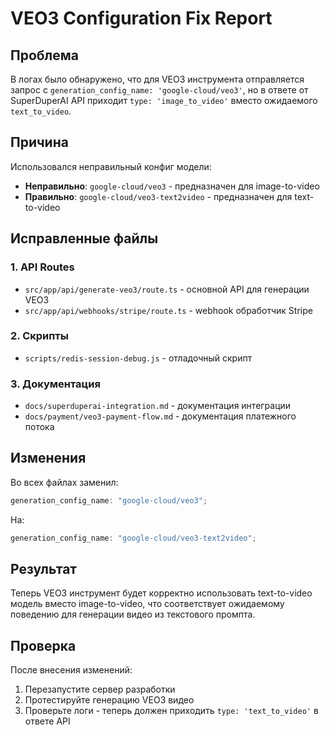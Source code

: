 # VEO3 Configuration Fix Report

## Проблема

В логах было обнаружено, что для VEO3 инструмента отправляется запрос с `generation_config_name: 'google-cloud/veo3'`, но в ответе от SuperDuperAI API приходит `type: 'image_to_video'` вместо ожидаемого `text_to_video`.

## Причина

Использовался неправильный конфиг модели:

- **Неправильно**: `google-cloud/veo3` - предназначен для image-to-video
- **Правильно**: `google-cloud/veo3-text2video` - предназначен для text-to-video

## Исправленные файлы

### 1. API Routes

- `src/app/api/generate-veo3/route.ts` - основной API для генерации VEO3
- `src/app/api/webhooks/stripe/route.ts` - webhook обработчик Stripe

### 2. Скрипты

- `scripts/redis-session-debug.js` - отладочный скрипт

### 3. Документация

- `docs/superduperai-integration.md` - документация интеграции
- `docs/payment/veo3-payment-flow.md` - документация платежного потока

## Изменения

Во всех файлах заменил:

```typescript
generation_config_name: "google-cloud/veo3";
```

На:

```typescript
generation_config_name: "google-cloud/veo3-text2video";
```

## Результат

Теперь VEO3 инструмент будет корректно использовать text-to-video модель вместо image-to-video, что соответствует ожидаемому поведению для генерации видео из текстового промпта.

## Проверка

После внесения изменений:

1. Перезапустите сервер разработки
2. Протестируйте генерацию VEO3 видео
3. Проверьте логи - теперь должен приходить `type: 'text_to_video'` в ответе API


